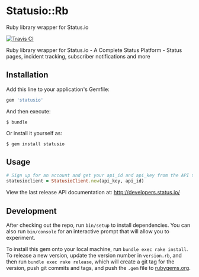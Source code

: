 # Statusio::Rb

Ruby library wrapper for Status.io

[![Travis CI](https://travis-ci.org/statusio/statusio-ruby.svg)](https://travis-ci.org/statusio/statusio-ruby)

Ruby library wrapper for Status.io - A Complete Status Platform - Status pages, incident tracking, subscriber notifications and more

## Installation

Add this line to your application's Gemfile:

```ruby
gem 'statusio'
```

And then execute:

    $ bundle

Or install it yourself as:

    $ gem install statusio

## Usage

```ruby
# Sign up for an account and get your api_id and api_key from the API tab
statusioclient = StatusioClient.new(api_key, api_id)
```

View the last release API documentation at: http://developers.status.io/

## Development

After checking out the repo, run `bin/setup` to install dependencies. You can also run `bin/console` for an interactive prompt that will allow you to experiment.

To install this gem onto your local machine, run `bundle exec rake install`. To release a new version, update the version number in `version.rb`, and then run `bundle exec rake release`, which will create a git tag for the version, push git commits and tags, and push the `.gem` file to [rubygems.org](https://rubygems.org).
